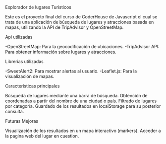 Explorador de lugares Turisticos

Este es el proyecto final del curso de CoderHouse de Javascript el cual se trata de una aplicación de búsqueda de lugares y atracciones basada en mapas, utilizando la API de TripAdvisor y OpenStreetMap.

Api utilizadas

-OpenStreetMap: Para la geocodificación de ubicaciones.
-TripAdvisor API: Para obtener información sobre lugares y atracciones.

Librerias utilizadas

-SweetAlert2: Para mostrar alertas al usuario.
-Leaflet.js: Para la visualización de mapas.

Características principales

Búsqueda de lugares mediante una barra de búsqueda.
Obtención de coordenadas a partir del nombre de una ciudad o país.
Filtrado de lugares por categoría.
Guardado de los resultados en localStorage para su posterior consulta.

Futuras Mejoras 

Visualización de los resultados en un mapa interactivo (markers).
Acceder a la pagina web del lugar en cuestion.

